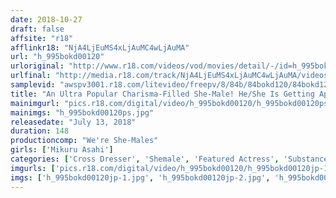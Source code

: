 ```yaml
---
date: 2018-10-27
draft: false
affsite: "r18"
afflinkr18: "NjA4LjEuMS4xLjAuMC4wLjAuMA"
url: "h_995bokd00120"
urloriginal: "http://www.r18.com/videos/vod/movies/detail/-/id=h_995bokd00120"
urlfinal: "http://media.r18.com/track/NjA4LjEuMS4xLjAuMC4wLjAuMA/videos/vod/movies/detail/-/id=h_995bokd00120"
samplevid: "awspv3001.r18.com/litevideo/freepv/8/84b/84bokd120/84bokd120_dmb_w.mp4"
title: "An Ultra Popular Charisma-Filled She-Male! He/She Is Getting Aphrodisiacs Slathered In His/Her Anal Hole And Cock For Some Orgasmic Spasmic Sex Mikuru Asahi"
mainimgurl: "pics.r18.com/digital/video/h_995bokd00120/h_995bokd00120ps.jpg"
mainimgs: "h_995bokd00120ps.jpg"
releasedate: "July 13, 2018"
duration: 148
productioncomp: "We're She-Males"
girls: ['Mikuru Asahi']
categories: ['Cross Dresser', 'Shemale', 'Featured Actress', 'Substance Use', 'Huge Dick - Large Dick', 'Anal Sex', 'Hi-Def']
imgurls: ['pics.r18.com/digital/video/h_995bokd00120/h_995bokd00120jp-1.jpg', 'pics.r18.com/digital/video/h_995bokd00120/h_995bokd00120jp-2.jpg', 'pics.r18.com/digital/video/h_995bokd00120/h_995bokd00120jp-3.jpg', 'pics.r18.com/digital/video/h_995bokd00120/h_995bokd00120jp-4.jpg', 'pics.r18.com/digital/video/h_995bokd00120/h_995bokd00120jp-5.jpg', 'pics.r18.com/digital/video/h_995bokd00120/h_995bokd00120jp-6.jpg', 'pics.r18.com/digital/video/h_995bokd00120/h_995bokd00120jp-7.jpg', 'pics.r18.com/digital/video/h_995bokd00120/h_995bokd00120jp-8.jpg', 'pics.r18.com/digital/video/h_995bokd00120/h_995bokd00120jp-9.jpg', 'pics.r18.com/digital/video/h_995bokd00120/h_995bokd00120jp-10.jpg', 'pics.r18.com/digital/video/h_995bokd00120/h_995bokd00120jp-11.jpg', 'pics.r18.com/digital/video/h_995bokd00120/h_995bokd00120jp-12.jpg', 'pics.r18.com/digital/video/h_995bokd00120/h_995bokd00120jp-13.jpg', 'pics.r18.com/digital/video/h_995bokd00120/h_995bokd00120jp-14.jpg', 'pics.r18.com/digital/video/h_995bokd00120/h_995bokd00120jp-15.jpg', 'pics.r18.com/digital/video/h_995bokd00120/h_995bokd00120jp-16.jpg', 'pics.r18.com/digital/video/h_995bokd00120/h_995bokd00120jp-17.jpg', 'pics.r18.com/digital/video/h_995bokd00120/h_995bokd00120jp-18.jpg', 'pics.r18.com/digital/video/h_995bokd00120/h_995bokd00120jp-19.jpg', 'pics.r18.com/digital/video/h_995bokd00120/h_995bokd00120jp-20.jpg']
imgs: ['h_995bokd00120jp-1.jpg', 'h_995bokd00120jp-2.jpg', 'h_995bokd00120jp-3.jpg', 'h_995bokd00120jp-4.jpg', 'h_995bokd00120jp-5.jpg', 'h_995bokd00120jp-6.jpg', 'h_995bokd00120jp-7.jpg', 'h_995bokd00120jp-8.jpg', 'h_995bokd00120jp-9.jpg', 'h_995bokd00120jp-10.jpg', 'h_995bokd00120jp-11.jpg', 'h_995bokd00120jp-12.jpg', 'h_995bokd00120jp-13.jpg', 'h_995bokd00120jp-14.jpg', 'h_995bokd00120jp-15.jpg', 'h_995bokd00120jp-16.jpg', 'h_995bokd00120jp-17.jpg', 'h_995bokd00120jp-18.jpg', 'h_995bokd00120jp-19.jpg', 'h_995bokd00120jp-20.jpg']
---
```

